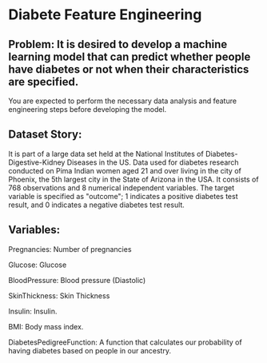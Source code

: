# Diabete Feature Engineering

## Problem: It is desired to develop a machine learning model that can predict whether people have diabetes or not when their characteristics are specified. 
You are expected to perform the necessary data analysis and feature engineering steps before developing the model.

## Dataset Story:
It is part of a large data set held at the National Institutes of Diabetes-Digestive-Kidney Diseases in the US. 
Data used for diabetes research conducted on Pima Indian women aged 21 and over living in the city of Phoenix, the 5th largest city in the State of Arizona in the USA. 
It consists of 768 observations and 8 numerical independent variables. The target variable is specified as "outcome"; 1 indicates a positive diabetes test result, and 0 indicates a negative diabetes test result.

## Variables:
Pregnancies: Number of pregnancies

Glucose: Glucose

BloodPressure: Blood pressure (Diastolic)

SkinThickness: Skin Thickness

Insulin: Insulin.

BMI: Body mass index.

DiabetesPedigreeFunction: A function that calculates our probability of having diabetes based on people in our ancestry.

